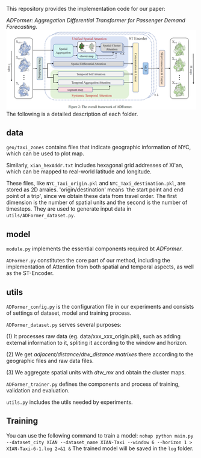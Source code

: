 This repository provides the implementation code for our paper: 

*ADFormer: Aggregation Differential Transformer for Passenger Demand Forecasting*.
![The overall framework of ADFormer](./overall_framework.png)
The following is a detailed description of each folder.
## data
`geo/taxi_zones` contains files that indicate geographic information of NYC, which can be used to plot map. 

Similarly, `xian_hexAddr.txt` includes hexagonal grid addresses of Xi'an, which can be mapped to real-world latitude and longitude. 

These files, like `NYC_Taxi_origin.pkl` and `NYC_Taxi_destination.pkl`, are stored as 2D arraies. 'origin/destination' means 'the start point and end point of a trip', since we obtain these data from travel order. The first dimension is the number of spatial units and the second is the number of timesteps. They are used to generate input data in `utils/ADFormer_dataset.py`.
## model
`module.py` implements the essential components required bt *ADFormer*.

`ADFormer.py` constitutes the core part of our method, including the implementation of Attention from both spatial and temporal aspects, as well as the ST-Encoder.
## utils
`ADFormer_config.py` is the configuration file in our experiments and consists of settings of dataset, model and training process.

`ADFormer_dataset.py` serves several purposes:

(1) It processes raw data (eg. data/xxx_xxx_origin.pkl), such as adding external information to it, spliting it according to the window and horizon.

(2) We get *adjacent/distance/dtw_distance matrixes* there according to the geographic files and raw data files.

(3) We aggregate spatial units with *dtw_mx* and obtain the cluster maps.

`ADFormer_trainer.py` defines the components and process of training, validation and evaluation.

`utils.py` includes the utils needed by experiments.

## Training
You can use the following command to train a model:
`nohup python main.py --dataset_city XIAN --dataset_name XIAN-Taxi --window 6 --horizon 1 > XIAN-Taxi-6-1.log 2>&1 &`
The trained model will be saved in the `log` folder.
